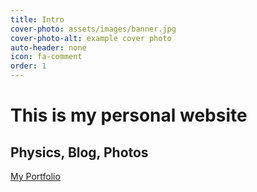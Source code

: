 ```yaml
---
title: Intro
cover-photo: assets/images/banner.jpg
cover-photo-alt: example cover photo
auto-header: none
icon: fa-comment
order: 1
---
```


# This is my personal website
## Physics, Blog, Photos


<footer>
  <a href="#portfolio" class="button scrolly">My Portfolio</a>
</footer>
